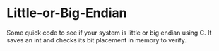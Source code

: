 # Little-or-Big-Endian
Some quick code to see if your system is little or big endian using C.
It saves an int and checks its bit placement in memory to verify.
